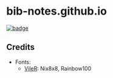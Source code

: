 # bib-notes.github.io
[![badge](https://custom-icon-badges.demolab.com/static/v1?logo=html&&label&message=bib-notes.github.io&color=purple)](https://github.com/bib-notes/bib-notes.github.io/html/index.html)

## Credits
- Fonts:
  - [VileR](https://int10h.org): Nix8x8, Rainbow100